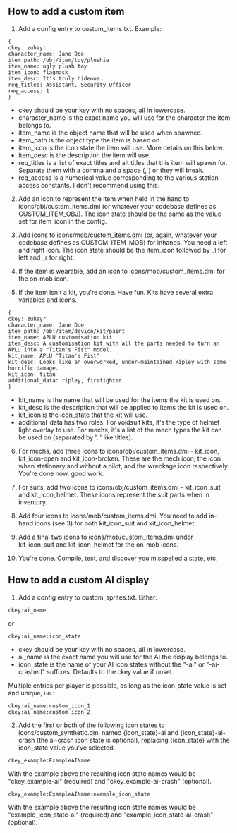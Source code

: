 ## How to add a custom item

1. Add a config entry to custom_items.txt. Example:

  ````
  {
  ckey: zuhayr
  character_name: Jane Doe
  item_path: /obj/item/toy/plushie
  item_name: ugly plush toy
  item_icon: flagmask
  item_desc: It's truly hideous.
  req_titles: Assistant, Security Officer
  req_access: 1
  }
  ````

  - ckey should be your key with no spaces, all in lowercase. 
  - character_name is the exact name you will use for the character the item belongs to.
  - item_name is the object name that will be used when spawned.
  - item_path is the object type the item is based on.
  - item_icon is the icon state the item will use. More details on this below.
  - item_desc is the description the item will use.
  - req_titles is a list of exact titles and alt titles that this item will spawn for. Separate them with a comma and a space (, ) or they will break.
  - req_access is a numerical value corresponding to the various station access constants. I don't recommend using this.

2. Add an icon to represent the item when held in the hand to icons/obj/custom_items.dmi (or whatever your codebase defines as CUSTOM_ITEM_OBJ). The icon state should be the same as the value set for item_icon in the config.

3. Add icons to icons/mob/custom_items.dmi (or, again, whatever your codebase defines as CUSTOM_ITEM_MOB) for inhands. You need a left and right icon. The icon state should be the item_icon followed by _l for left and _r for right.

4. If the item is wearable, add an icon to icons/mob/custom_items.dmi for the on-mob icon.

5. If the item isn't a kit, you're done. Have fun. Kits have several extra variables and icons.

  ````
  {
  ckey: zuhayr
  character_name: Jane Doe
  item_path: /obj/item/device/kit/paint
  item_name: APLU customisation kit
  item_desc: A customisation kit with all the parts needed to turn an APLU into a "Titan's Fist" model.
  kit_name: APLU "Titan's Fist"
  kit_desc: Looks like an overworked, under-maintained Ripley with some horrific damage.
  kit_icon: titan
  additional_data: ripley, firefighter
  }
  ````

  - kit_name is the name that will be used for the items the kit is used on.
  - kit_desc is the description that will be applied to items the kit is used on.
  - kit_icon is the icon_state that the kit will use.
  - additional_data has two roles. For voidsuit kits, it's the type of helmet light overlay to use. For mechs, it's a list of the mech types the kit can be used on (separated by ', ' like titles).

6. For mechs, add three icons to icons/obj/custom_items.dmi - kit_icon, kit_icon-open and kit_icon-broken. These are the mech icon, the icon when stationary and without a pilot, and the wreckage icon respectively. You're done now, good work.

7. For suits, add two icons to icons/obj/custom_items.dmi - kit_icon_suit and kit_icon_helmet. These icons represent the suit parts when in inventory.

8. Add four icons to icons/mob/custom_items.dmi. You need to add in-hand icons (see 3) for both kit_icon_suit and kit_icon_helmet.

9. Add a final two icons to icons/mob/custom_items.dmi under kit_icon_suit and kit_icon_helmet for the on-mob icons.

10. You're done. Compile, test, and discover you misspelled a state, etc.

## How to add a custom AI display

1. Add a config entry to custom_sprites.txt. Either:
  ````
  ckey:ai_name
  ````
  or
  ````
  ckey:ai_name:icon_state
  ````

  - ckey should be your key with no spaces, all in lowercase. 
  - ai_name is the exact name you will use for the AI the display belongs to.
  - icon_state is the name of your AI icon states without the "-ai" or "-ai-crashed" suffixes. Defaults to the ckey value if unset.
  
  Multiple entries per player is possible, as long as the icon_state value is set and unique, i.e.:
  ````
  ckey:ai_name:custom_icon_1
  ckey:ai_name:custom_icon_2
  ````

2. Add the first or both of the following icon states to icons/custom_synthetic.dmi named {icon_state}-ai and {icon_state}-ai-crash (the ai-crash icon state is optional), replacing {icon_state} with the icon_state value you've selected.
  ````
  ckey_example:ExampleAIName
  ````
  With the example above the resulting icon state names would be "ckey_example-ai" (required) and "ckey_example-ai-crash" (optional).
  
  ````
  ckey_example:ExampleAIName:example_icon_state
  ````
  With the example above the resulting icon state names would be "example_icon_state-ai" (required) and "example_icon_state-ai-crash" (optional).
